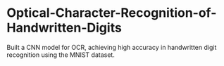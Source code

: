 # Optical-Character-Recognition-of-Handwritten-Digits
Built a CNN model for OCR, achieving high accuracy in handwritten digit recognition using the MNIST dataset.
